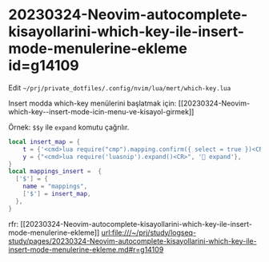 
# 20230324-Neovim-autocomplete-kisayollarini-which-key-ile-insert-mode-menulerine-ekleme id=g14109

Edit `~/prj/private_dotfiles/.config/nvim/lua/mert/which-key.lua`

Insert modda which-key menülerini başlatmak için: [[20230324-Neovim-which-key--insert-mode-icin-menu-ve-kisayol-girmek]]

Örnek: `$$y` ile `expand` komutu çağrılır.

```lua
local insert_map = {
	t = {'<cmd>lua require("cmp").mapping.confirm({ select = true })<CR>', '💠 autocomplete'},
	y = {"<cmd>lua require('luasnip').expand()<CR>", '💠 expand'},
}
local mappings_insert =  { 
  ['$'] = {
    name = "mappings",
    ['$'] = insert_map,
  },
}
```

rfr: [[20230324-Neovim-autocomplete-kisayollarini-which-key-ile-insert-mode-menulerine-ekleme]] <url:file:///~/prj/study/logseq-study/pages/20230324-Neovim-autocomplete-kisayollarini-which-key-ile-insert-mode-menulerine-ekleme.md#r=g14109>

